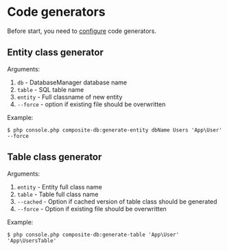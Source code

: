 # Code generators

Before start, you need to [configure](configuration.md#configure-console-commands) code generators.

## Entity class generator
Arguments: 
1. `db` - DatabaseManager database name
2. `table` - SQL table name
3. `entity` - Full classname of new entity
4. `--force` - option if existing file should be overwritten

Example:
```shell
$ php console.php composite-db:generate-entity dbName Users 'App\User' --force
```

## Table class generator
Arguments:
1. `entity` - Entity full class name
2. `table` - Table full class name
3. `--cached` - Option if cached version of table class should be generated
4. `--force` - Option if existing file should be overwritten

Example:
```shell
$ php console.php composite-db:generate-table 'App\User' 'App\UsersTable'
```